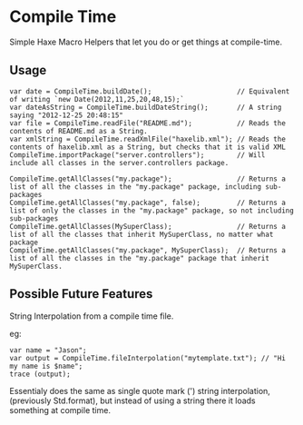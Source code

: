 Compile Time
============

Simple Haxe Macro Helpers that let you do or get things at compile-time. 

Usage
-----

	var date = CompileTime.buildDate();						// Equivalent of writing `new Date(2012,11,25,20,48,15);`
	var dateAsString = CompileTime.buildDateString();		// A string saying "2012-12-25 20:48:15"
	var file = CompileTime.readFile("README.md");			// Reads the contents of README.md as a String.
	var xmlString = CompileTime.readXmlFile("haxelib.xml");	// Reads the contents of haxelib.xml as a String, but checks that it is valid XML
	CompileTime.importPackage("server.controllers");		// Will include all classes in the server.controllers package.

	CompileTime.getAllClasses("my.package");				// Returns a list of all the classes in the "my.package" package, including sub-packages
	CompileTime.getAllClasses("my.package", false);			// Returns a list of only the classes in the "my.package" package, so not including sub-packages
	CompileTime.getAllClasses(MySuperClass);				// Returns a list of all the classes that inherit MySuperClass, no matter what package
	CompileTime.getAllClasses("my.package", MySuperClass);	// Returns a list of all the classes in the "my.package" package that inherit MySuperClass.

Possible Future Features
------------------------

String Interpolation from a compile time file.

eg:

    var name = "Jason";
    var output = CompileTime.fileInterpolation("mytemplate.txt"); // "Hi my name is $name";
    trace (output);

Essentialy does the same as single quote mark (') string interpolation, (previously Std.format), but instead of using a string there it loads something at compile time.